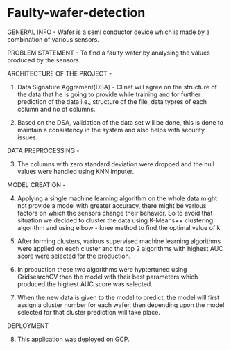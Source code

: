 # Faulty-wafer-detection

GENERAL INFO - Wafer is a semi conductor device which is made by a combination of various sensors.

PROBLEM STATEMENT - To find a faulty wafer by analysing the values produced by the sensors.

ARCHITECTURE OF THE PROJECT - 

1. Data Signature Aggrement(DSA) - Clinet will agree on the structure of the data that he is going to provide while training and for further prediction of the data
                                   i.e., structure of the file, data typres of each column and no of columns.
                                   
2. Based on the DSA, validation of the data set will be done, this is done to maintain a consistency in the system and also helps with security issues.
 
 DATA PREPROCESSING - 

3. The columns with zero standard deviation were dropped and the null values were handled using KNN imputer.

MODEL CREATION  - 

4.  Applying a single machine learning algorithm on the whole data might not provide a model with greater accuracy, there might be various factors on which the sensors change their behavior. 
So to avoid that situation we decided to cluster the data using K-Means++ clustering algorithm and using elbow - knee method to find the optimal value of k.

5. After forming clusters, various supervised machine learning algorithms were applied on each cluster and the top 2 algorithms with highest AUC score were selected for the production.

6. In production these two algorithms were hyptertuned using GridsearchCV then the model with their best parameters which produced the highest AUC score was selected.

7. When the new data is given to the model to predict, the model will first assign a cluster number for each wafer, then depending upon the model selected for that cluster prediction will take place.

 DEPLOYMENT - 
 
8. This application was deployed on GCP.
